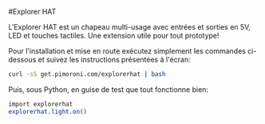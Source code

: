 <!--
---
name: Explorer HAT
class: board
type: cap,io,multi
formfactor: HAT
manufacturer: Pimoroni
description: Un chapeau multi-usage avec entrées et sorties 5V
url: http://shop.pimoroni.com/products/explorer-hat
github: https://github.com/pimoroni/explorer-hat
buy: http://shop.pimoroni.com/products/explorer-hat
image: 'explorer-hat.png'
pincount: 40
eeprom: yes
pin:
  '7':
    name: LED 1
    mode: output
    active: high
  '11':
    name: LED 2
    mode: output
    active: high
  '13':
    name: LED 3
    mode: output
    active: high
  '15':
    name: Entrée 2
    mode: input
    active: high
  '16':
    name: Entrée 1
    mode: input
    active: high
  '18':
    name: Entrée 3
    mode: input
    active: high
  '22':
    name: Entrée 4
    mode: input
    active: high
  '29':
    name: LED 4
    mode: output
    active: high
  '31':
    name: Sortie 1
    mode: output
    active: high
  '32':
    name: Sortie 2
    mode: output
    active: high
  '33':
    name: Sortie 3
    mode: output
    active: high
  '36':
    name: Sortie 4
    mode: output
    active: high
i2c:
  '0x28':
    name: Capteur tactile
    device: cap1208
-->
#Explorer HAT

L'Explorer HAT est un chapeau multi-usage avec entrées et sorties en 5V, LED et touches tactiles. Une extension utile pour tout prototype!

Pour l'installation et mise en route exécutez simplement les commandes ci-dessous et suivez les instructions présentées à l'écran:

```bash
curl -sS get.pimoroni.com/explorerhat | bash
```

Puis, sous Python, en guise de test que tout fonctionne bien:

```bash
import explorerhat
explorerhat.light.on()
```
